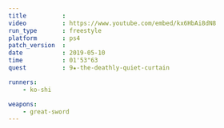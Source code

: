 ```yaml
---
title          :
video          : https://www.youtube.com/embed/kx6HbAi8dN8
run_type       : freestyle
platform       : ps4
patch_version  : 
date           : 2019-05-10
time           : 01'53"63
quest          : 9★-the-deathly-quiet-curtain

runners:
    - ko-shi

weapons:
    - great-sword
---
```


